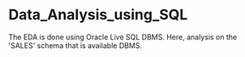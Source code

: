 # Data_Analysis_using_SQL

The EDA is done using Oracle Live SQL DBMS. Here, analysis on the 'SALES' schema that is available DBMS.

